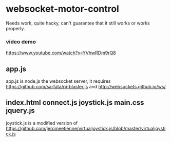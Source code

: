 # websocket-motor-control
Needs work, quite hacky, can't guarantee that it still works or works properly.

### video demo
https://www.youtube.com/watch?v=YVhwRDm9rQ8

## app.js
app.js is node.js the websocket server, it requires https://github.com/sarfata/pi-blaster.js and http://websockets.github.io/ws/


## index.html connect.js joystick.js main.css jquery.js
joystick.js is a modified version of https://github.com/jeromeetienne/virtualjoystick.js/blob/master/virtualjoystick.js 
